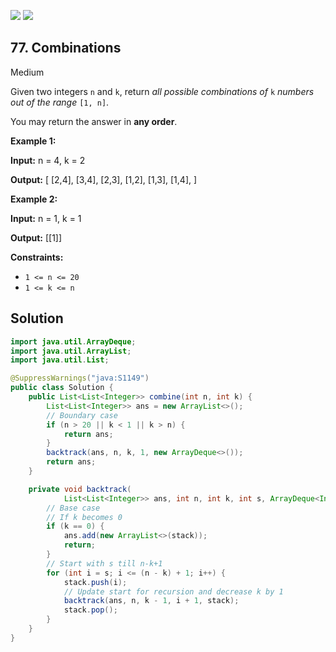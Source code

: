[![](https://img.shields.io/github/stars/LeetCode-Top-Interview-150/LeetCode-Top-Interview-150?label=Stars&style=flat-square)](https://github.com/LeetCode-Top-Interview-150/LeetCode-Top-Interview-150)
[![](https://img.shields.io/github/forks/LeetCode-Top-Interview-150/LeetCode-Top-Interview-150?label=Fork%20me%20on%20GitHub%20&style=flat-square)](https://github.com/LeetCode-Top-Interview-150/LeetCode-Top-Interview-150/fork)

## 77\. Combinations

Medium

Given two integers `n` and `k`, return _all possible combinations of_ `k` _numbers out of the range_ `[1, n]`.

You may return the answer in **any order**.

**Example 1:**

**Input:** n = 4, k = 2

**Output:** [ [2,4], [3,4], [2,3], [1,2], [1,3], [1,4], ] 

**Example 2:**

**Input:** n = 1, k = 1

**Output:** [[1]] 

**Constraints:**

*   `1 <= n <= 20`
*   `1 <= k <= n`

## Solution

```java
import java.util.ArrayDeque;
import java.util.ArrayList;
import java.util.List;

@SuppressWarnings("java:S1149")
public class Solution {
    public List<List<Integer>> combine(int n, int k) {
        List<List<Integer>> ans = new ArrayList<>();
        // Boundary case
        if (n > 20 || k < 1 || k > n) {
            return ans;
        }
        backtrack(ans, n, k, 1, new ArrayDeque<>());
        return ans;
    }

    private void backtrack(
            List<List<Integer>> ans, int n, int k, int s, ArrayDeque<Integer> stack) {
        // Base case
        // If k becomes 0
        if (k == 0) {
            ans.add(new ArrayList<>(stack));
            return;
        }
        // Start with s till n-k+1
        for (int i = s; i <= (n - k) + 1; i++) {
            stack.push(i);
            // Update start for recursion and decrease k by 1
            backtrack(ans, n, k - 1, i + 1, stack);
            stack.pop();
        }
    }
}
```